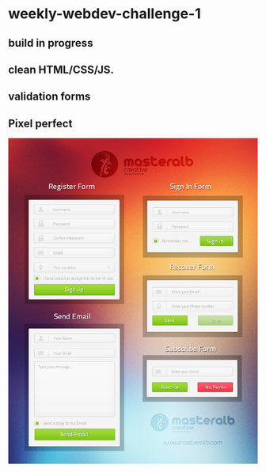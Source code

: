 # weekly-webdev-challenge-1
## build in progress 
 ## clean HTML/CSS/JS.
 ## validation forms
 ##
 ## Pixel perfect
 
![source jpg](/source/1.jpg)
